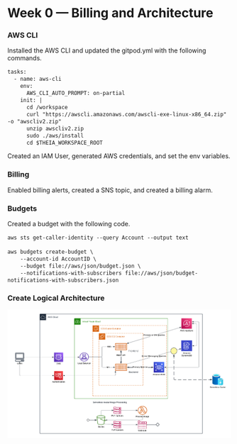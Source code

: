 # Week 0 — Billing and Architecture

### AWS CLI
Installed the AWS CLI and updated the gitpod.yml with the following commands.
```
tasks:
  - name: aws-cli
    env:
      AWS_CLI_AUTO_PROMPT: on-partial
    init: |
      cd /workspace
      curl "https://awscli.amazonaws.com/awscli-exe-linux-x86_64.zip" -o "awscliv2.zip"
      unzip awscliv2.zip
      sudo ./aws/install
      cd $THEIA_WORKSPACE_ROOT
```
Created an IAM User, generated AWS credentials, and set the env variables.

### Billing
Enabled billing alerts, created a SNS topic, and created a billing alarm.

### Budgets
Created a budget with the following code.
```
aws sts get-caller-identity --query Account --output text

aws budgets create-budget \
    --account-id AccountID \
    --budget file://aws/json/budget.json \
    --notifications-with-subscribers file://aws/json/budget-notifications-with-subscribers.json
```

### Create Logical Architecture

![Cruddur Logical Design](assets/Cruddur-Logical-Diagram.png)
